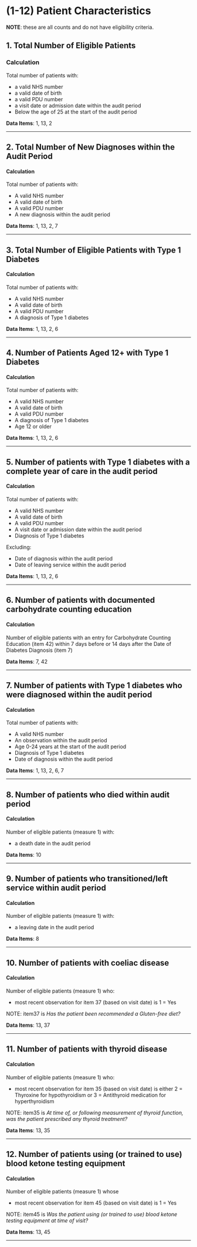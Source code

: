 # (1-12) Patient Characteristics

**NOTE**: these are all counts and do not have eligibility criteria.

## 1. Total Number of Eligible Patients

### Calculation

Total number of patients with:

- a valid NHS number
- a valid date of birth
- a valid PDU number
- a visit date or admission date within the audit period
- Below the age of 25 at the start of the audit period

**Data Items**: 1, 13, 2

---

## 2. Total Number of New Diagnoses within the Audit Period

#### Calculation

Total number of patients with:

- A valid NHS number
- A valid date of birth
- A valid PDU number
- A new diagnosis within the audit period

**Data Items**: 1, 13, 2, 7

---

## 3. Total Number of Eligible Patients with Type 1 Diabetes

#### Calculation

Total number of patients with:

- A valid NHS number
- A valid date of birth
- A valid PDU number
- A diagnosis of Type 1 diabetes

**Data Items**: 1, 13, 2, 6

---

## 4. Number of Patients Aged 12+ with Type 1 Diabetes

#### Calculation

Total number of patients with:

- A valid NHS number
- A valid date of birth
- A valid PDU number
- A diagnosis of Type 1 diabetes
- Age 12 or older

**Data Items**: 1, 13, 2, 6

---

## 5. Number of patients with Type 1 diabetes with a complete year of care in the audit period

#### Calculation

Total number of patients with:

- A valid NHS number
- A valid date of birth
- A valid PDU number
- A visit date or admission date within the audit period
- Diagnosis of Type 1 diabetes

Excluding:

- Date of diagnosis within the audit period
- Date of leaving service within the audit period

**Data Items**: 1, 13, 2, 6

---

## 6. Number of patients with documented carbohydrate counting education

#### Calculation

Number of eligible patients with an entry for Carbohydrate Counting Education (item 42) within 7 days before or 14 days after the Date of Diabetes Diagnosis (item 7)

**Data Items**: 7, 42

---

## 7. Number of patients with Type 1 diabetes who were diagnosed within the audit period

#### Calculation

Total number of patients with:

- A valid NHS number
- An observation within the audit period
- Age 0-24 years at the start of the audit period
- Diagnosis of Type 1 diabetes
- Date of diagnosis within the audit period

**Data Items**: 1, 13, 2, 6, 7

---

## 8. Number of patients who died within audit period

#### Calculation

Number of eligible patients (measure 1) with:

- a death date in the audit period

**Data Items**: 10

---

## 9. Number of patients who transitioned/left service within audit period

#### Calculation

Number of eligible patients (measure 1) with:

- a leaving date in the audit period

**Data Items**: 8

---

## 10. Number of patients with coeliac disease

#### Calculation

Number of eligible patients (measure 1) who:

- most recent observation for item 37 (based on visit date) is 1 = Yes

NOTE: item37 is _Has the patient been recommended a Gluten-free diet?_

**Data Items**: 13, 37

---

## 11. Number of patients with thyroid disease

#### Calculation

Number of eligible patients (measure 1) who:

- most recent observation for item 35 (based on visit date) is either 2 = Thyroxine for hypothyroidism or 3 = Antithyroid medication for hyperthyroidism

NOTE: item35 is _At time of, or following measurement of thyroid function, was the patient prescribed any thyroid treatment?_

**Data Items**: 13, 35

---

## 12. Number of patients using (or trained to use) blood ketone testing equipment

#### Calculation

Number of eligible patients (measure 1) whose

- most recent observation for item 45 (based on visit date) is 1 = Yes

NOTE: item45 is _Was the patient using (or trained to use) blood ketone testing equipment at time of visit?_

**Data Items**: 13, 45

---
